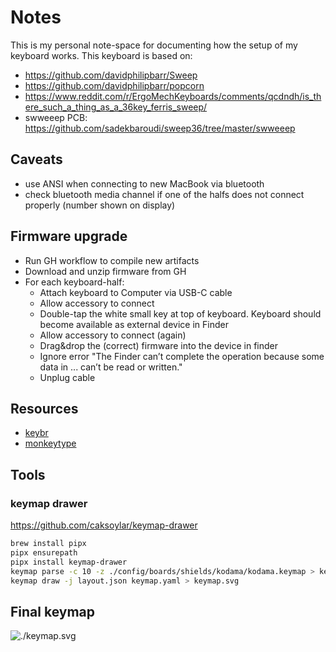 # Notes

This is my personal note-space for documenting how the setup of my keyboard works.
This keyboard is based on:

- <https://github.com/davidphilipbarr/Sweep>
- <https://github.com/davidphilipbarr/popcorn>
- <https://www.reddit.com/r/ErgoMechKeyboards/comments/qcdndh/is_there_such_a_thing_as_a_36key_ferris_sweep/>
- swweeep PCB: <https://github.com/sadekbaroudi/sweep36/tree/master/swweeep>

## Caveats

- use ANSI when connecting to new MacBook via bluetooth
- check bluetooth media channel if one of the halfs does not connect properly
  (number shown on display)

## Firmware upgrade

- Run GH workflow to compile new artifacts
- Download and unzip firmware from GH
- For each keyboard-half:
  - Attach keyboard to Computer via USB-C cable
  - Allow accessory to connect
  - Double-tap the white small key at top of keyboard. Keyboard should become
    available as external device in Finder
  - Allow accessory to connect (again)
  - Drag&drop the (correct) firmware into the device in finder
  - Ignore error "The Finder can’t complete the operation because some data in
    ... can’t be read or written."
  - Unplug cable

## Resources

- [keybr](https://www.keybr.com/)
- [monkeytype](https://monkeytype.com/)

## Tools

### keymap drawer

<https://github.com/caksoylar/keymap-drawer>

```zsh
brew install pipx
pipx ensurepath
pipx install keymap-drawer
keymap parse -c 10 -z ./config/boards/shields/kodama/kodama.keymap > keymap.yaml
keymap draw -j layout.json keymap.yaml > keymap.svg
```

## Final keymap

![./keymap.svg](./keymap.svg)
